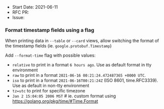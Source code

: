 - Start Date: 2021-06-11
- RFC PR:
- Issue:

### Format timestamp fields using a flag

When printing data in `--table` or `--card` views, allow switching the format of the timestamp fields (ie. `google.protobuf.Timestamp`) 

Add `--format-time` flag with possible values:
- `relative` to print in a format `6 hours ago`. Use as default format in tty environment
- `raw` to print in a format  `2021-06-16 00:21:24.472487365 +0000 UTC`.
- `iso` to print in a format `2021-06-16T00:21:24Z` (ISO 8601, time.RFC3339). Use as default in non-tty environment
- `tz=utc` to print for specific timezone
- `Jan 2 15:04:05 2006 MST` # ie. custom format using https://golang.org/pkg/time/#Time.Format
